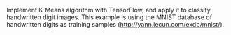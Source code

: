 Implement K-Means algorithm with TensorFlow, and apply it to classify handwritten digit images. This example is using the MNIST database of handwritten digits as training samples (http://yann.lecun.com/exdb/mnist/).

